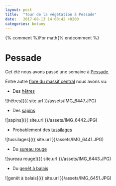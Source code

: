 ```yaml
---
layout: post
title:  "Tour de la végétation à Pessade"
date:   2017-08-13 14:00:42 +0200
categories: botany
---
```

{% comment %}For math{% endcomment %}
<script src="https://cdnjs.cloudflare.com/ajax/libs/mathjax/2.7.0/MathJax.js?config=TeX-AMS-MML_HTMLorMML" type="text/javascript"></script>

<style>
  img {
    image-orientation: from-image;
  }
</style>

# Pessade

Cet été nous avons passé une semaine à [Pessade](https://www.google.fr/maps/place/Pessade,+63970+Saulzet-le-Froid/@45.6346571,2.8719264,14z/data=!3m1!4b1!4m5!3m4!1s0x47f70b8404169695:0xa093cb26a5580e0!8m2!3d45.634659!4d2.889436).

Entre autre [flore du massif central](https://fr.wikipedia.org/wiki/Flore_du_Massif_central)
nous avons vu:
* Des [hêtres](https://fr.wikipedia.org/wiki/H%C3%AAtre_commun)

![hêtres]({{ site.url }}/assets/IMG_6447.JPG)

* Des [sapins](https://fr.wikipedia.org/wiki/H%C3%AAtre_commun)

![sapins]({{ site.url }}/assets/IMG_6442.JPG)

* Probablement des [tussilages](https://fr.wikipedia.org/wiki/Tussilage)

![tussilages]({{ site.url }}/assets/IMG_6441.JPG)

* Du [sureau rouge](https://fr.wikipedia.org/wiki/Sambucus_racemosa)

![sureau rouge]({{ site.url }}/assets/IMG_6443.JPG)

* Du [genêt à balais](https://fr.wikipedia.org/wiki/Gen%C3%AAt_%C3%A0_balais)

![genêt à balais]({{ site.url }}/assets/IMG_6451.JPG)
